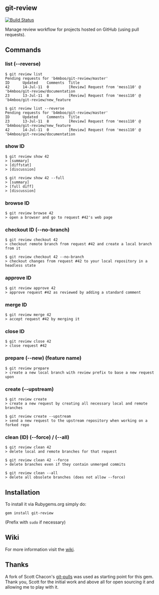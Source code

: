 git-review
----------
[![Build Status](https://travis-ci.org/b4mboo/git-review.png?branch=master)](https://travis-ci.org/b4mboo/git-review)

Manage review workflow for projects hosted on GitHub (using pull requests).

## Commands


### list (--reverse)

```
$ git review list
Pending requests for 'b4mboo/git-review/master'
ID      Updated    Comments  Title
42      14-Jul-11  0         [Review] Request from 'mess110' @ 'b4mboo/git-review/documentation
23      13-Jul-11  8         [Review] Request from 'mess110' @ 'b4mboo/git-review/new_feature
```

```
$ git review list --reverse
Pending requests for 'b4mboo/git-review/master'
ID      Updated    Comments  Title
23      13-Jul-11  8         [Review] Request from 'mess110' @ 'b4mboo/git-review/new_feature
42      14-Jul-11  0         [Review] Request from 'mess110' @ 'b4mboo/git-review/documentation
```


### show ID

```
$ git review show 42
> [summary]
> [diffstat]
> [discussion]
```

```
$ git review show 42 --full
> [summary]
> [full diff]
> [discussion]
```


### browse ID

```
$ git review browse 42
> open a browser and go to request #42's web page
```


### checkout ID (--no-branch)

```
$ git review checkout 42
> checkout remote branch from request #42 and create a local branch from it
```

```
$ git review checkout 42 --no-branch
> checkout changes from request #42 to your local repository in a headless state
```


### approve ID

```
$ git review approve 42
> approve request #42 as reviewed by adding a standard comment
```


### merge ID

```
$ git review merge 42
> accept request #42 by merging it
```


### close ID

```
$ git review close 42
> close request #42
```


### prepare (--new) (feature name)

```
$ git review prepare
> create a new local branch with review prefix to base a new request upon
```


### create (--upstream)

```
$ git review create
> create a new request by creating all necessary local and remote branches

$ git review create --upstream
> send a new request to the upstream repository when working on a forked repo
```


### clean (ID) (--force) / (--all)

```
$ git review clean 42
> delete local and remote branches for that request
```

```
$ git review clean 42 --force
> delete branches even if they contain unmerged commits
```

```
$ git review clean --all
> delete all obsolete branches (does not allow --force)
```

Installation
------------

To install it via Rubygems.org simply do:

    gem install git-review

(Prefix with `sudo` if necessary)



Wiki
----

For more information visit the [wiki](https://github.com/b4mboo/git-review/wiki).


Thanks
------

A fork of Scott Chacon's [git-pulls](https://github.com/schacon/git-pulls) was
used as starting point for this gem. Thank you, Scott for the initial work and
above all for open sourcing it and allowing me to play with it.
